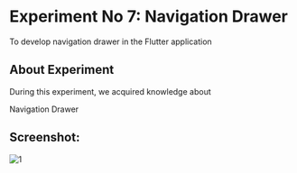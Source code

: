 # Experiment No 7: Navigation Drawer

To develop navigation drawer in the Flutter application



## About Experiment

During this experiment, we acquired knowledge about

Navigation Drawer

## Screenshot:

![1](https://user-images.githubusercontent.com/128177210/232280921-7423265b-6be3-444c-8ab1-0cb0dccde03f.png)
